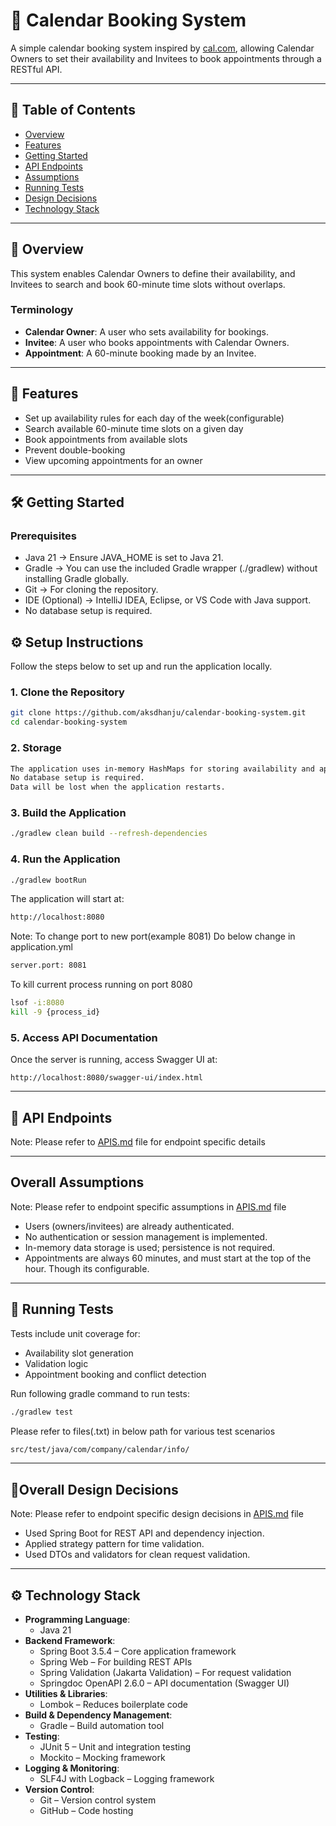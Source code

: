 
# 📅 Calendar Booking System

A simple calendar booking system inspired by [cal.com](https://cal.com), allowing Calendar Owners to set their availability and Invitees to book appointments through a RESTful API.

---

## 🧾 Table of Contents

- [Overview](#overview)
- [Features](#features)
- [Getting Started](#getting-started)
- [API Endpoints](#api-endpoints)
- [Assumptions](#assumptions)
- [Running Tests](#running-tests)
- [Design Decisions](#design-decisions)
- [Technology Stack](#technology-stack)

---

## 📌 Overview

This system enables Calendar Owners to define their availability, and Invitees to search and book 60-minute time slots without overlaps.

### Terminology

- **Calendar Owner**: A user who sets availability for bookings.
- **Invitee**: A user who books appointments with Calendar Owners.
- **Appointment**: A 60-minute booking made by an Invitee.

---

## 🚀 Features

- Set up availability rules for each day of the week(configurable)
- Search available 60-minute time slots on a given day
- Book appointments from available slots
- Prevent double-booking
- View upcoming appointments for an owner

---

## 🛠 Getting Started

### Prerequisites

- Java 21 → Ensure JAVA_HOME is set to Java 21.
- Gradle → You can use the included Gradle wrapper (./gradlew) without installing Gradle globally.
- Git → For cloning the repository.
- IDE (Optional) → IntelliJ IDEA, Eclipse, or VS Code with Java support.
- No database setup is required.

## ⚙️ Setup Instructions

Follow the steps below to set up and run the application locally.

### 1. Clone the Repository
```bash
git clone https://github.com/aksdhanju/calendar-booking-system.git
cd calendar-booking-system
```

### 2. Storage
```bash
The application uses in-memory HashMaps for storing availability and appointment data.
No database setup is required.
Data will be lost when the application restarts.
```

### 3. Build the Application

```bash
./gradlew clean build --refresh-dependencies
```

### 4. Run the Application

```bash
./gradlew bootRun
```
The application will start at:
```bash
http://localhost:8080
```
Note: To change port to new port(example 8081)
Do below change in application.yml
```bash
server.port: 8081
```

To kill current process running on port 8080
```bash
lsof -i:8080
kill -9 {process_id}
```

### 5. Access API Documentation

Once the server is running, access Swagger UI at:

```
http://localhost:8080/swagger-ui/index.html
```

---

## 📡 API Endpoints
Note: Please refer to [APIS.md](./APIS.md) file for endpoint specific details

---

## Overall Assumptions
Note: Please refer to endpoint specific assumptions in [APIS.md](./APIS.md) file

- Users (owners/invitees) are already authenticated.
- No authentication or session management is implemented.
- In-memory data storage is used; persistence is not required.
- Appointments are always 60 minutes, and must start at the top of the hour. Though its configurable.

---

## 🧪 Running Tests

Tests include unit coverage for:
- Availability slot generation
- Validation logic
- Appointment booking and conflict detection

Run following gradle command to run tests:
```bash
./gradlew test
```

Please refer to files(.txt) in below path for various test scenarios
```bash
src/test/java/com/company/calendar/info/
```

---

## 🧱Overall Design Decisions
Note: Please refer to endpoint specific design decisions in [APIS.md](./APIS.md) file
- Used Spring Boot for REST API and dependency injection.
- Applied strategy pattern for time validation.
- Used DTOs and validators for clean request validation.

---

## ⚙️ Technology Stack

- **Programming Language**:
    - Java 21
- **Backend Framework**:
    - Spring Boot 3.5.4 – Core application framework
    - Spring Web – For building REST APIs
    - Spring Validation (Jakarta Validation) – For request validation
    - Springdoc OpenAPI 2.6.0 – API documentation (Swagger UI)
- **Utilities & Libraries**:
    - Lombok – Reduces boilerplate code
- **Build & Dependency Management**:
    - Gradle – Build automation tool
- **Testing**:
    - JUnit 5 – Unit and integration testing
    - Mockito – Mocking framework
- **Logging & Monitoring**:
  - SLF4J with Logback – Logging framework
- **Version Control**:
  - Git – Version control system 
  - GitHub – Code hosting